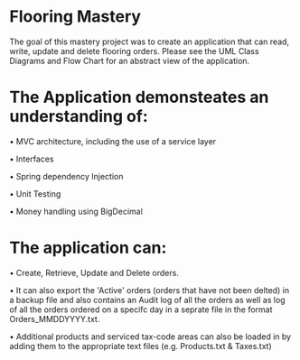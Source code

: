 # Flooring Mastery

The goal of this mastery project was to create an application that can read, write, update and delete flooring orders.
Please see the UML Class Diagrams and Flow Chart for an abstract view of the application.

# The Application demonsteates an understanding of: #

• MVC architecture, including the use of a service layer

• Interfaces

• Spring dependency Injection

• Unit Testing

• Money handling using BigDecimal

# The application can: #

• Create, Retrieve, Update and Delete orders.

• It can also export the 'Active' orders (orders that have not been delted) in a backup file and also contains an Audit log of all the orders as well as
  log of all the orders ordered on a specifc day in a seprate file in the format Orders_MMDDYYYY.txt.

• Additional products and serviced tax-code areas can also be loaded in by adding them to the appropriate text files (e.g. Products.txt & Taxes.txt)
